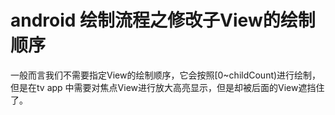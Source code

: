 # android 绘制流程之修改子View的绘制顺序

一般而言我们不需要指定View的绘制顺序，它会按照[0~childCount)进行绘制，但是在tv app 中需要对焦点View进行放大高亮显示，但是却被后面的View遮挡住了。

